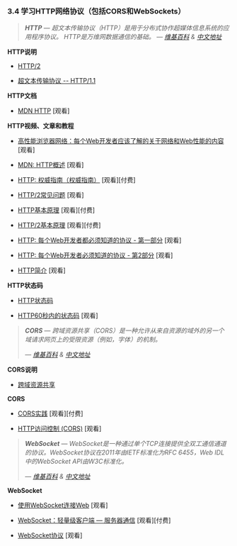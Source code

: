 ### 3.4 学习HTTP网络协议（包括CORS和WebSockets）

> ***HTTP** — 超文本传输协议（HTTP）是用于分布式协作超媒体信息系统的应用程序协议。 HTTP是万维网数据通信的基础。*
> *— [维基百科](https://en.wikipedia.org/wiki/Hypertext_Transfer_Protocol) & [中文地址](https://zh.wikipedia.org/wiki/%E8%B6%85%E6%96%87%E6%9C%AC%E4%BC%A0%E8%BE%93%E5%8D%8F%E8%AE%AE)*

**HTTP说明**

* [HTTP/2](https://http2.github.io/)

* [超文本传输协议 -- HTTP/1.1](https://tools.ietf.org/html/rfc2616)

**HTTP文档**

* [MDN HTTP](https://developer.mozilla.org/en-US/docs/Web/HTTP) \[观看\]

**HTTP视频、文章和教程**

* [高性能浏览器网络：每个Web开发者应该了解的关于网络和Web性能的内容](http://chimera.labs.oreilly.com/books/1230000000545/index.html) \[观看\]

* [MDN: HTTP概述](https://developer.mozilla.org/en-US/docs/Web/HTTP/Overview) \[观看\]

* [HTTP: 权威指南（权威指南）](https://www.amazon.com/HTTP-Definitive-Guide-Guides/dp/1565925092/ref=cm_cr_arp_d_product_top?&_encoding=UTF8&tag=frontend-handbook-20&linkCode=ur2&linkId=11b990b79d33ddbef63712765715a9c1&camp=1789&creative=9325) \[观看\]\[付费\]

* [HTTP/2常见问题](https://http2.github.io/faq/#what-are-the-key-differences-to-http1x) \[观看\]

* [HTTP基本原理](http://www.pluralsight.com/courses/xhttp-fund) \[观看\]\[付费\]

* [HTTP/2基本原理](https://app.pluralsight.com/library/courses/http2-fundamentals/table-of-contents) \[观看\]\[付费\]

* [HTTP: 每个Web开发者都必须知道的协议 - 第一部分](http://code.tutsplus.com/tutorials/http-the-protocol-every-web-developer-must-know-part-1--net-31177) \[观看\]

* [HTTP: 每个Web开发者必须知道的协议 - 第2部分](http://code.tutsplus.com/tutorials/http-the-protocol-every-web-developer-must-know-part-2--net-31155) \[观看\]

* [HTTP简介](http://code.tutsplus.com/series/http-succinctly--net-33683) \[观看\]

**HTTP状态码**

* [HTTP状态码](https://httpstatuses.com/)

* [HTTP60秒内的状态码](http://webdesign.tutsplus.com/tutorials/http-status-codes-in-60-seconds--cms-24317) \[观看\]

> ***CORS** — 跨域资源共享（CORS）是一种允许从来自资源的域外的另一个域请求网页上的受限资源（例如，字体）的机制。*
>
> *— [维基百科](https://en.wikipedia.org/wiki/Cross-origin_resource_sharing) & [中文地址](https://zh.wikipedia.org/wiki/%E8%B7%A8%E4%BE%86%E6%BA%90%E8%B3%87%E6%BA%90%E5%85%B1%E4%BA%AB)*

**CORS说明**

* [跨域资源共享](https://www.w3.org/TR/cors/)

**CORS**

* [CORS实践](https://www.amazon.com/CORS-Action-Creating-consuming-cross-origin/dp/161729182X/?&_encoding=UTF8&tag=frontend-handbook-20&linkCode=ur2&linkId=47ebd885d688a4ed69f77a1bd8273f8a&camp=1789&creative=9325) \[观看\]\[付费\]

* [HTTP访问控制 (CORS)](https://developer.mozilla.org/en-US/docs/Web/HTTP/Access_control_CORS) \[观看\]

> ***WebSocket** — WebSocket是一种通过单个TCP连接提供全双工通信通道的协议。WebSocket协议在2011年由IETF标准化为RFC 6455，Web IDL中的WebSocket API由W3C标准化。*
>
> *— [维基百科](https://en.wikipedia.org/wiki/WebSocket) & [中文地址](https://zh.wikipedia.org/wiki/WebSocket)*

**WebSocket**

* [使用WebSocket连接Web](https://code.tutsplus.com/courses/connect-the-web-with-websockets) \[观看\]

* [WebSocket：轻量级客户端 — 服务器通信](https://www.amazon.com/WebSocket-Client-Server-Communications-Andrew-Lombardi/dp/1449369278/?&_encoding=UTF8&tag=frontend-handbook-20&linkCode=ur2&linkId=dd39395cf3d2ab4fc7c820d7c19db39a&camp=1789&creative=9325) \[观看\]\[付费\]

* [WebSocket协议](https://tools.ietf.org/html/rfc6455) \[观看\]

